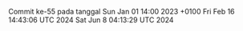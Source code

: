 Commit ke-55 pada tanggal Sun Jan 01 14:00 2023 +0100
Fri Feb 16 14:43:06 UTC 2024
Sat Jun  8 04:13:29 UTC 2024

